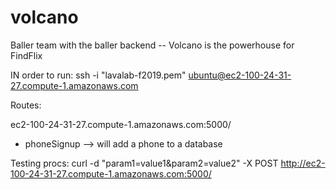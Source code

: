 # volcano
Baller team with the baller backend -- Volcano is the powerhouse for FindFlix


IN order to run:
ssh -i "lavalab-f2019.pem" ubuntu@ec2-100-24-31-27.compute-1.amazonaws.com

Routes:

ec2-100-24-31-27.compute-1.amazonaws.com:5000/

- phoneSignup --> will add a phone to a database


Testing procs:
curl -d "param1=value1&param2=value2" -X POST http://ec2-100-24-31-27.compute-1.amazonaws.com:5000/

